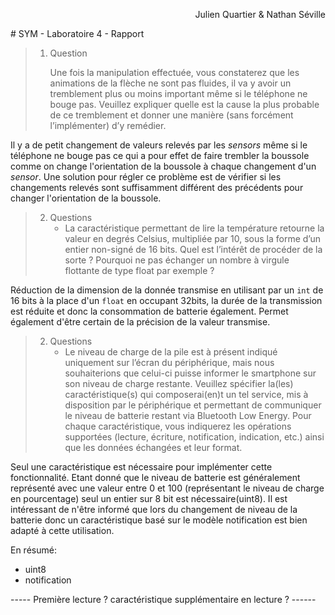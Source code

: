 <p style="text-align: right;">Julien Quartier & Nathan Séville</p>
# SYM - Laboratoire 4 - Rapport

> 1. Question
>
>    Une fois la manipulation effectuée, vous constaterez que les animations de la flèche ne sont pas fluides, il va y avoir un tremblement plus ou moins important même si le téléphone ne bouge pas. Veuillez expliquer quelle est la cause la plus probable de ce tremblement et donner une manière (sans forcément l’implémenter) d’y remédier.

Il y a de petit changement de valeurs relevés par les *sensors* même si le téléphone ne bouge pas ce qui a pour effet de faire trembler la boussole comme on change l'orientation de la boussole à chaque changement d'un *sensor*. Une solution pour régler ce problème est de vérifier si les changements relevés sont suffisamment différent des précédents pour changer l'orientation de la boussole.

> 2. Questions
>    - La caractéristique permettant de lire la température retourne la valeur en degrés Celsius, multipliée par 10, sous la forme d’un entier non-signé de 16 bits. Quel est l’intérêt de procéder de la sorte ? Pourquoi ne pas échanger un nombre à virgule flottante de type float par exemple ?

Réduction de la dimension de la donnée transmise en utilisant par un `int` de 16 bits à la place d'un `float` en occupant 32bits, la durée de la transmission est réduite et donc la consommation de batterie également. Permet également d'être certain de la précision de la valeur transmise. 

> 2. Questions
>    - Le niveau de charge de la pile est à présent indiqué uniquement sur l’écran du périphérique, mais nous souhaiterions que celui-ci puisse informer le smartphone sur son niveau de charge restante. Veuillez spécifier la(les) caractéristique(s) qui composerai(en)t un tel service, mis à disposition par le périphérique et permettant de communiquer le niveau de batterie restant via Bluetooth Low Energy. Pour chaque caractéristique, vous indiquerez les opérations supportées (lecture, écriture, notification, indication, etc.) ainsi que les données échangées et leur format.

Seul une caractéristique est nécessaire pour implémenter cette fonctionnalité. Etant donné que le niveau de batterie est généralement représenté avec une valeur entre 0 et 100 (représentant le niveau de charge en pourcentage) seul un entier sur 8 bit est nécessaire(uint8). Il est intéressant de n'être informé que lors du changement de niveau de la batterie donc un caractéristique basé sur le modèle notification est bien adapté à cette utilisation.

En résumé:

* uint8
* notification



----- Première lecture ? caractéristique supplémentaire en lecture ? ------